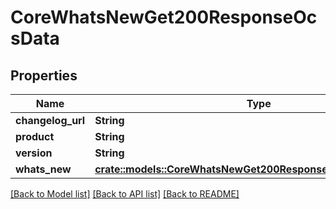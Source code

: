 # CoreWhatsNewGet200ResponseOcsData

## Properties

Name | Type | Description | Notes
------------ | ------------- | ------------- | -------------
**changelog_url** | **String** |  | 
**product** | **String** |  | 
**version** | **String** |  | 
**whats_new** | [**crate::models::CoreWhatsNewGet200ResponseOcsDataWhatsNew**](core_whats_new_get_200_response_ocs_data_whatsNew.md) |  | 

[[Back to Model list]](../README.md#documentation-for-models) [[Back to API list]](../README.md#documentation-for-api-endpoints) [[Back to README]](../README.md)


